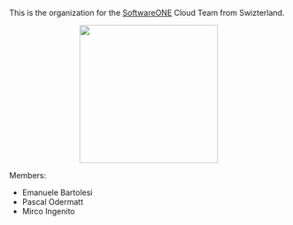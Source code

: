 This is the organization for the [SoftwareONE](https://www.softwareone.com) Cloud Team from Swizterland.

<p align="center">
<img height="250" src="https://c.tenor.com/lDbxrpY76bMAAAAd/yes-exactly.gif">
</p>

Members:
- Emanuele Bartolesi
- Pascal Odermatt
- Mirco Ingenito
